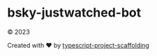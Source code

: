 # bsky-justwatched-bot

&copy; 2023

Created with ♥ by [typescript-project-scaffolding](https://github.com/Trickfilm400/typescript-project-scaffolding)